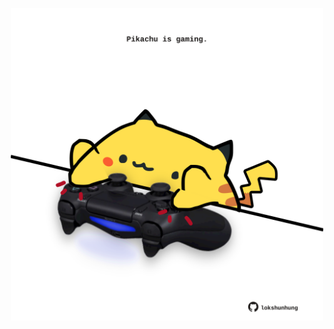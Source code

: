 <!-- built at 14/04/2022, 14:01:07 UTC -->
<p align="center">
  <img width="500" height="500" src="./ReadmeImage.svg">
</p>
